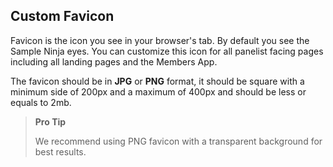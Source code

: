 ## Custom Favicon

Favicon is the icon you see in your browser's tab. By default you see the Sample Ninja eyes. You can customize this icon for all panelist facing pages including all landing pages and the Members App.

The favicon should be in **JPG** or **PNG** format, it should be square with a minimum side of 200px and a maximum of 400px and should be less or equals to 2mb.

> **Pro Tip**
> 
> We recommend using PNG favicon with a transparent background for best results.
